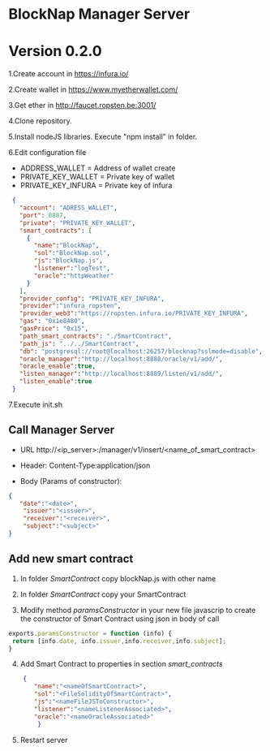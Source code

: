 # BlockNap Manager Server
# Version 0.2.0

 1.Create account in https://infura.io/
    
 2.Create wallet in https://www.myetherwallet.com/
    
 3.Get ether in http://faucet.ropsten.be:3001/
    
 4.Clone repository.
    
 5.Install nodeJS libraries. Execute "npm install" in folder.
    
 6.Edit configuration file

 - ADDRESS_WALLET = Address of wallet create
 - PRIVATE_KEY_WALLET = Private key of wallet
 - PRIVATE_KEY_INFURA = Private key of infura

```json
 {
   "account": "ADRESS_WALLET",
   "port": 8887,
   "private": "PRIVATE_KEY_WALLET",
   "smart_contracts": [
     {
       "name":"BlockNap",
       "sol":"BlockNap.sol",
       "js":"BlockNap.js",
       "listener":"logTest",
       "oracle":"httpWeather"
     }
   ],
   "provider_config": "PRIVATE_KEY_INFURA",
   "provider":"infura_ropsten",
   "provider_web3":"https://ropsten.infura.io/PRIVATE_KEY_INFURA",
   "gas": "0x1e8480",
   "gasPrice": "0x15",
   "path_smart_contracts": "./SmartContract",
   "path_js": "../../SmartContract",
   "db": "postgresql://root@localhost:26257/blocknap?sslmode=disable",
   "oracle_manager":"http://localhost:8888/oracle/v1/add/",
   "oracle_enable":true,
   "listen_manager":"http://localhost:8889/listen/v1/add/",
   "listen_enable":true
 }
```


7.Execute init.sh


## Call Manager Server


- URL http://<ip_server>:<port>/manager/v1/insert/<name_of_smart_contract>
  
- Header: Content-Type:application/json

- Body (Params of constructor):

```json
{
   "date":"<date>",
    "issuer":"<issuer>",
    "receiver":"<receiver>",
    "subject":"<subject>"
}
```


## Add new smart contract


1. In folder *SmartContract* copy blockNap.js with other name

2. In folder *SmartContract* copy your SmartContract

3. Modify method *paramsConstructor* in your new file javascrip to create the constructor of Smart Contract using json in body of call

```javascript
exports.paramsConstructor = function (info) {
 return [info.date, info.issuer,info.receiver,info.subject];
}
```

4. Add Smart Contract to properties in section *smart_contracts* 

```json
	{
       "name":"<nameOfSmartContract>",
       "sol":"<FileSolidityOfSmartContract>",
       "js":"<nameFileJSToConstructor>",
       "listener":"<nameListenerAssociated>",
       "oracle":"<nameOracleAssociated>"
		}
```

5. Restart server